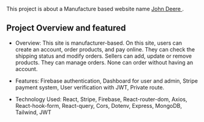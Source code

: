 

This project is about a Manufacture based website name  [John Deere ]().

## Project Overview and featured

* Overview: This site is manufacturer-based. On this site, users can create an account, order
products, and pay online. They can check the shipping status and modify orders. Sellers can add,
update or remove products. They can manage orders. None can order without having an account.

* Features: Firebase authentication, Dashboard for user and admin, Stripe payment system, User
verification with JWT, Private route.
* Technology Used: React, Stripe, Firebase, React-router-dom, Axios, React-hook-form, React-query,
Cors, Dotenv, Express, MongoDB, Tailwind, JWT


